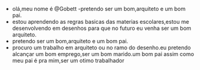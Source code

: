 -  olá,meu nome é @Gobett
-pretendo ser um bom,arquiteto e um bom pai.
- estou aprendendo as regras basicas das materias escolares,estou me desenvolvendo em desenhos para que no futuro eu venha ser um bom arquiteto.
- pretendo ser um bom,arquiteto e um bom pai.
- procuro um trabalho em arquiteto ou no ramo do desenho.eu pretendo alcançar um bom emprego,ser um bom marido.um bom pai assim como meu pai é pra mim,ser um otimo trabalhador
